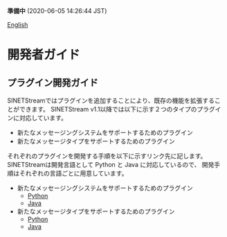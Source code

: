 **準備中** (2020-06-05 14:26:44 JST)

<!--
Copyright (C) 2020 National Institute of Informatics

Licensed to the Apache Software Foundation (ASF) under one
or more contributor license agreements.  See the NOTICE file
distributed with this work for additional information
regarding copyright ownership.  The ASF licenses this file
to you under the Apache License, Version 2.0 (the
"License"); you may not use this file except in compliance
with the License.  You may obtain a copy of the License at

  http://www.apache.org/licenses/LICENSE-2.0

Unless required by applicable law or agreed to in writing,
software distributed under the License is distributed on an
"AS IS" BASIS, WITHOUT WARRANTIES OR CONDITIONS OF ANY
KIND, either express or implied.  See the License for the
specific language governing permissions and limitations
under the License.
--->

[English](https://translate.google.com/translate?hl=en&sl=ja&tl=en&u=https://nii-gakunin-cloud.github.io/sinetstream/docs/developer_guide/index.html "google translate")

# 開発者ガイド

## プラグイン開発ガイド

SINETStreamではプラグインを追加することにより、既存の機能を拡張することができます。
SINETStream v1.1以降では以下に示す２つのタイプのプラグインに対応しています。

* 新たなメッセージングシステムをサポートするためのプラグイン
* 新たなメッセージタイプをサポートするためのプラグイン

それぞれのプラグインを開発する手順を以下に示すリンク先に記します。
SINETStreamは開発言語として Python と Java に対応しているので、
開発手順はそれぞれの言語ごとに用意しています。

* 新たなメッセージングシステムをサポートするためのプラグイン
    * [Python](plugin_broker_python.md)
    * [Java](plugin_broker_java.md)
* 新たなメッセージタイプをサポートするためのプラグイン
    * [Python](plugin_value_type_python.md)
    * [Java](plugin_value_type_java.md)
